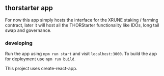 ## thorstarter app

For now this app simply hosts the interface for the XRUNE staking / farming
contract, later it will host all the THORStarter functionality like IDOs,
long tail swap and governance.

### developing

Run the app using `npm run start` and visit `localhost:3000`. To build the app
for deployment use `npm run build`.

This project uses create-react-app.
